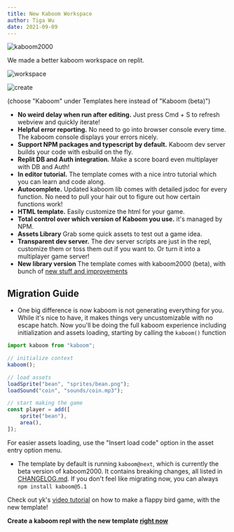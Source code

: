 ```yaml
---
title: New Kaboom Workspace
author: Tiga Wu
date: 2021-09-09
---
```


![kaboom2000](https://blog.repl.it/images/kaboom2000/kaboom2000.png)

We made a better kaboom workspace on replit.

![workspace](https://blog.repl.it/images/kaboom2000/workspace.png)

![create](https://blog.repl.it/images/kaboom2000/create.png)

(choose "Kaboom" under Templates here instead of "Kaboom (beta)")

- **No weird delay when run after editing.** Just press Cmd + S to refresh webview and quickly iterate!
- **Helpful error reporting.** No need to go into browser console every time. The kaboom console displays your errors nicely.
- **Support NPM packages and typescript by default.** Kaboom dev server builds your code with esbuild on the fly.
- **Replit DB and Auth integration.** Make a score board even multiplayer with DB and Auth!
- **In editor tutorial.** The template comes with a nice intro tutorial which you can learn and code along.
- **Autocomplete.** Updated kaboom lib comes with detailed jsdoc for every function. No need to pull your hair out to figure out how certain functions work!
- **HTML template.** Easily customize the html for your game.
- **Total control over which version of Kaboom you use.** it's managed by NPM.
- **Assets Library** Grab some quick assets to test out a game idea.
- **Transparent dev server.** The dev server scripts are just in the repl, customize them or toss them out if you want to. Or turn it into a multiplayer game server!
- **New library version** The template comes with kaboom2000 (beta), with bunch of [new stuff and improvements](https://github.com/replit/kaboom/blob/master/CHANGELOG.md)

## Migration Guide

- One big difference is now kaboom is not generating everything for you. While it's nice to have, it makes things very uncustomizable with no escape hatch. Now you'll be doing the full kaboom experience including initialization and assets loading, starting by calling the `kaboom()` function

```js
import kaboom from "kaboom";

// initialize context
kaboom();

// load assets
loadSprite("bean", "sprites/bean.png");
loadSound("coin", "sounds/coin.mp3");

// start making the game
const player = add([
	sprite("bean"),
	area(),
]);
```

For easier assets loading, use the "Insert load code" option in the asset entry option menu.

- The template by default is running `kaboom@next`, which is currently the beta version of kaboom2000. It contains breaking changes, all listed in [CHANGELOG.md](https://github.com/replit/kaboom/blob/master/CHANGELOG.md). If you don't feel like migrating now, you can always `npm install kaboom@5.1`

Check out yk's [video tutorial](https://www.youtube.com/watch?v=hgReGsh5xVU) on how to make a flappy bird game, with the new template!

**Create a kaboom repl with the new template [right now](https://replit.com/@replit/Kaboom)**